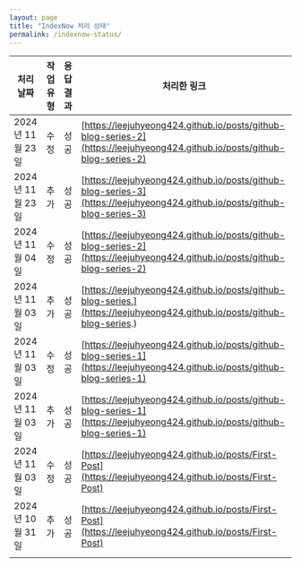 ```yaml
---
layout: page
title: "IndexNow 처리 상태"
permalink: /indexnow-status/
---
```


| 처리 날짜   | 작업 유형   | 응답 결과   | 처리한 링크                                                      |
|------------|------------|-------------|------------------------------------------------------------------|
| <span title="20시 37분 49초">2024년 11월 23일</span> | 수정 | <span title="URL 제출 성공 (반환 코드: 200)">성공</span> | [https://leejuhyeong424.github.io/posts/github-blog-series-2](https://leejuhyeong424.github.io/posts/github-blog-series-2) |
| <span title="20시 21분 47초">2024년 11월 23일</span> | 추가 | <span title="URL 제출 성공 (반환 코드: 200)">성공</span> | [https://leejuhyeong424.github.io/posts/github-blog-series-3](https://leejuhyeong424.github.io/posts/github-blog-series-3) |
| <span title="00시 03분 49초">2024년 11월 04일</span> | 수정 | <span title="URL 제출 성공 (반환 코드: 200)">성공</span> | [https://leejuhyeong424.github.io/posts/github-blog-series-2](https://leejuhyeong424.github.io/posts/github-blog-series-2) |
| <span title="23시 51분 25초">2024년 11월 03일</span> | 추가 | <span title="URL 제출 성공 (반환 코드: 200)">성공</span> | [https://leejuhyeong424.github.io/posts/github-blog-series.](https://leejuhyeong424.github.io/posts/github-blog-series.) |
| <span title="23시 21분 10초">2024년 11월 03일</span> | 수정 | <span title="URL 제출 성공 (반환 코드: 200)">성공</span> | [https://leejuhyeong424.github.io/posts/github-blog-series-1](https://leejuhyeong424.github.io/posts/github-blog-series-1) |
| <span title="02시 45분 16초">2024년 11월 03일</span> | 추가 | <span title="URL 제출 성공 (반환 코드: 200)">성공</span> | [https://leejuhyeong424.github.io/posts/github-blog-series-1](https://leejuhyeong424.github.io/posts/github-blog-series-1) |
| <span title="02시 44분 00초">2024년 11월 03일</span> | 수정 | <span title="URL 제출 성공 (반환 코드: 200)">성공</span> | [https://leejuhyeong424.github.io/posts/First-Post](https://leejuhyeong424.github.io/posts/First-Post) |
| <span title="21시 09분 10초">2024년 10월 31일</span> | 추가 | <span title="URL 제출 성공 (반환 코드: 200)">성공</span> | [https://leejuhyeong424.github.io/posts/First-Post](https://leejuhyeong424.github.io/posts/First-Post) |
|            |            |             |                                                                  |